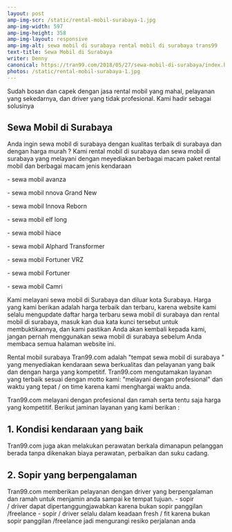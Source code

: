 ```yaml
---
layout: post
amp-img-scr: /static/rental-mobil-surabaya-1.jpg
amp-img-width: 597
amp-img-height: 358
amp-img-layout: responsive
amp-img-alt: sewa mobil di surabaya rental mobil di surabaya trans99
text-title: Sewa Mobil di Surabaya
writer: Denny
canonical: https://tran99.com/2018/05/27/sewa-mobil-di-surabaya/index.html
photos: /static/rental-mobil-surabaya-1.jpg
---
```

<p class="post">Sudah bosan dan capek dengan jasa rental mobil yang mahal, pelayanan yang sekedarnya, dan driver yang tidak profesional. Kami hadir sebagai solusinya</p>

<h2 class="post">Sewa Mobil di Surabaya</h2>
<p class="post">Anda ingin sewa mobil di surabaya dengan kualitas terbaik di surabaya dan dengan harga murah ?
Kami rental mobil di surabaya dan sewa mobil di surabaya yang melayani dengan meyediakan berbagai macam paket rental mobil dan berbagai macam jenis kendaraan</p>
<p class="post">- sewa mobil avanza</p>
<p class="post">- sewa mobil nnova Grand New</p>
<p class="post">- sewa mobil Innova Reborn</p>
<p class="post">- sewa mobil elf long</p>
<p class="post">- sewa mobil hiace</p>
<p class="post">- sewa mobil Alphard Transformer</p>
<p class="post">- sewa mobil Fortuner VRZ</p>
<p class="post">- sewa mobil Fortuner</p>
<p class="post">- sewa mobil Camri</p>

<p class="post">Kami melayani sewa mobil di Surabaya dan diluar kota Surabaya. Harga yang kami berikan adalah harga terbaik dan terbaru, karena website kami selalu mengupdate daftar harga terbaru sewa mobil di surabaya dan rental mobil di surabaya, masuk kan dua kata kunci tersebut untuk membuktikannya, dan kami pastikan Anda akan kembali kepada kami, jangan pernah menggunakan sewa mobil di surabaya sebelum Anda membaca semua halaman website ini.</p>
<p class="post">Rental mobil surabaya Tran99.com adalah "tempat sewa mobil di surabaya " yang menyediakan kendaraan sewa berkualitas dan pelayanan yang baik dan dengan harga yang kompetitif.
Tran99.com mengutamakan layanan yang terbaik sesuai dengan motto kami: "melayani dengan profesional" dan waktu yang tepat / on time karena kami menghargai waktu anda.</p>
<p class="post">Tran99.com melayani dengan profesional dan ramah serta tentu saja harga yang kompetitif. Berikut jaminan layanan yang kami berikan :</p>
<h2 class="post">1. Kondisi kendaraan yang baik</h2>
<p class="post">Tran99.com juga akan melakukan perawatan berkala dimanapun pelanggan berada tanpa dikenakan biaya perawatan, perbaikan dan suku cadang.</p>
<h2 class="post">2. Sopir yang berpengalaman</h2>
<p class="post">Tran99.com memberikan pelayanan dengan driver yang berpengalaman dan ramah untuk menjamin anda sampai ke tempat tujuan.
- sopir / driver dapat dipertanggungjawabkan karena bukan sopir panggilan /freelance
- sopir / driver selalu dalam keadaan fresh / fit karena bukan sopir panggilan /freelance jadi mengurangi resiko perjalanan anda</p>
<p class="post"><br></p>